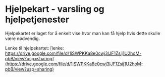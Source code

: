 # Hjelpekart - varsling og hjelpetjenester
Hjelpekartet er laget for å enkelt vise hvor man kan få hjelp hvis dette skulle være nødvendig.

Lenke til hjelpekartet: [lenke: https://drive.google.com/file/d/1iSWPKKa8e0cwj3lJF1Zsij1U2hoM-pbB/view?usp=sharing](https://drive.google.com/file/d/1iSWPKKa8e0cwj3lJF1Zsij1U2hoM-pbB/view?usp=sharing)

